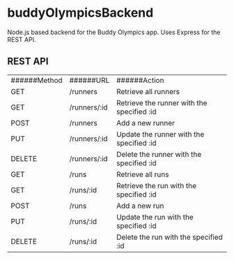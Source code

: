 buddyOlympicsBackend
====================

Node.js based backend for the Buddy Olympics app.
Uses Express for the REST API.

## REST API

<table>
	<tr>
		<td>######Method</td><td>######URL</td><td>######Action</td>
	</tr>
	<tr>
		<td>GET</td><td>/runners</td><td>Retrieve all runners</td>
	</tr>
	<tr>
		<td>GET</td><td>/runners/:id</td><td>Retrieve the runner with the specified :id</td>
	</tr>
	<tr>
		<td>POST</td><td>/runners</td><td>Add a new runner</td>
	</tr>
	<tr>
		<td>PUT</td><td>/runners/:id</td><td>Update the runner with the specified :id</td>
	</tr>
	<tr>
		<td>DELETE</td><td>/runners/:id</td><td>Delete the runner with the specified :id</td>
	</tr>
	<tr>
		<td>GET</td><td>/runs</td><td>Retrieve all runs</td>
	</tr>
	<tr>
		<td>GET</td><td>/runs/:id</td><td>Retrieve the run with the specified :id</td>
	</tr>
	<tr>
		<td>POST</td><td>/runs</td><td>Add a new run</td>
	</tr>
	<tr>
		<td>PUT</td><td>/runs/:id</td><td>Update the run with the specified :id</td>
	</tr>
	<tr>
		<td>DELETE</td><td>/runs/:id</td><td>Delete the run with the specified :id</td>
	</tr>
</table>
